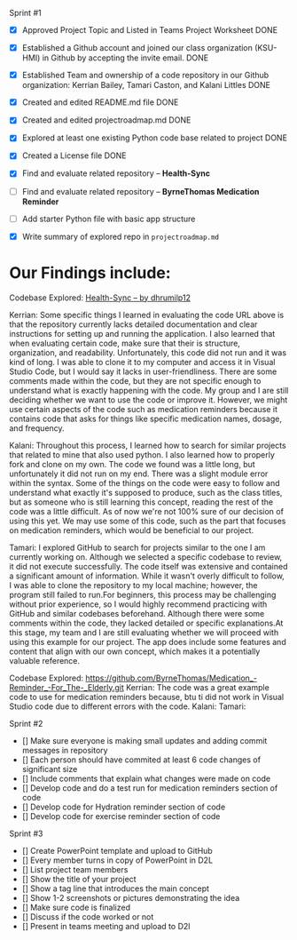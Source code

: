 Sprint #1
- [x] Approved Project Topic and Listed in Teams Project Worksheet DONE
- [x] Established a Github account and joined our class organization (KSU-HMI) in Github by accepting the invite email. DONE
- [x] Established Team and ownership of a code repository in our Github organization: Kerrian Bailey, Tamari Caston, and Kalani Littles DONE
- [X] Created and edited README.md file DONE
- [X] Created and edited projectroadmap.md DONE
- [X] Explored at least one existing Python code base related to project DONE
- [x] Created a License file DONE
- [x] Find and evaluate related repository – **Health-Sync**
- [ ] Find and evaluate related repository – **ByrneThomas Medication Reminder**
- [ ] Add starter Python file with basic app structure
- [x] Write summary of explored repo in `projectroadmap.md`   
  

      
# Our Findings include:
Codebase Explored: [Health-Sync – by dhrumilp12](https://github.com/dhrumilp12/Health-Sync)

Kerrian: Some specific things I learned in evaluating the code URL above is that the repository currently lacks detailed documentation and clear instructions for setting up and running the application. I also learned that when evaluating certain code, make sure that their is structure, organization, and readability. Unfortunately, this code did not run and it was kind of long. I was able to clone it to my computer and access it in Visual Studio Code, but I would say it lacks in user-friendliness. There are some comments made within the code, but they are not specific enough to understand what is exactly happening with the code. My group and I are still deciding whether we want to use the code or improve it. However, we might use certain aspects of the code such as medication reminders because it contains code that asks for things like specific medication names, dosage, and frequency.

Kalani: Throughout this process, I learned how to search for similar projects that related to mine that also used python. I also learned how to properly fork and clone on my own. The code we found was a little long, but unfortunately it did not run on my end. There was a slight module error within the syntax. Some of the things on the code were easy to follow and understand what exactly it's supposed to produce, such as the class titles, but as someone who is still learning this concept, reading the rest of the code was a little difficult. As of now we're not 100% sure of our decision of using this yet. We may use some of this code, such as the part that focuses on medication reminders, which would be beneficial to our project.

Tamari: I explored GitHub to search for projects similar to the one I am currently working on. Although we selected a specific codebase to review, it did not execute successfully. The code itself was extensive and contained a significant amount of information. While it wasn't overly difficult to follow, I was able to clone the repository to my local machine; however, the program still failed to run.For beginners, this process may be challenging without prior experience, so I would highly recommend practicing with GitHub and similar codebases beforehand. Although there were some comments within the code, they lacked detailed or specific explanations.At this stage, my team and I are still evaluating whether we will proceed with using this example for our project. The app does include some features and content that align with our own concept, which makes it a potentially valuable reference.

Codebase Explored: https://github.com/ByrneThomas/Medication_-Reminder_-For_The-_Elderly.git
Kerrian: The code was a great example code to use for medication reminders because, btu ti did not work in Visual Studio code due to different errors with the code.
Kalani:
Tamari:

Sprint #2
- [] Make sure everyone is making small updates and adding commit messages in repository
- [] Each person should have commited at least 6 code changes of significant size
- [] Include comments that explain what changes were made on code
- [] Develop code and do a test run for medication reminders section of code
- [] Develop code for Hydration reminder section of code
- [] Develop code for exercise reminder section of code

Sprint #3
- [] Create PowerPoint template and upload to GitHub
- [] Every member turns in copy of PowerPoint in D2L
- [] List project team members
- [] Show the title of your project
- [] Show a tag line that introduces the main concept
- [] Show 1-2 screenshots or pictures demonstrating the idea 
- [] Make sure code is finalized
- [] Discuss if the code worked or not
- [] Present in teams meeting and upload to D2l

